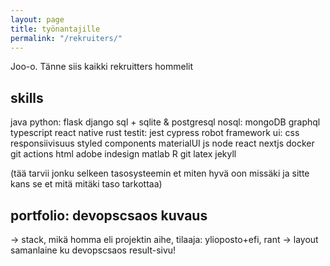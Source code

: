 ```yaml
---
layout: page
title: työnantajille
permalink: "/rekruiters/"
---
```


Joo-o. Tänne siis kaikki rekruitters hommelit

## skills
java
python: flask django
sql + sqlite & postgresql
nosql: mongoDB
graphql typescript react native
rust
testit: jest cypress robot framework
ui: css responsiivisuus styled components materialUI
js
node
react
nextjs
docker
git actions
html
adobe indesign
matlab
R
git
latex
jekyll

(tää tarvii jonku selkeen tasosysteemin et miten hyvä oon missäki ja sitte kans se et mitä mitäki taso tarkottaa)


## portfolio: devopscsaos kuvaus
  -> stack, mikä homma eli projektin aihe, tilaaja: ylioposto+efi, rant
  -> layout samanlaine ku devopscsaos result-sivu!

